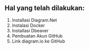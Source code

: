 
## Hal yang telah dilakukan:
1. Installasi Diagram.Net
2. Instalasi Docker
4. Installasi Dbeaver
5. Pembuatan Akun GitHub
6. Link diagram.io ke GitHub
